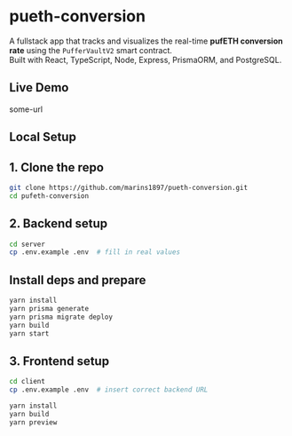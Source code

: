 # pueth-conversion

A fullstack app that tracks and visualizes the real-time **pufETH conversion rate** using the `PufferVaultV2` smart contract.  
Built with React, TypeScript, Node, Express, PrismaORM, and PostgreSQL.

## Live Demo

some-url

## Local Setup

## 1. Clone the repo

```bash
git clone https://github.com/marins1897/pueth-conversion.git
cd pufeth-conversion
```

## 2. Backend setup

```bash
cd server
cp .env.example .env  # fill in real values
```

## Install deps and prepare

```bash
yarn install
yarn prisma generate
yarn prisma migrate deploy
yarn build
yarn start
```

## 3. Frontend setup

```bash
cd client
cp .env.example .env  # insert correct backend URL

yarn install
yarn build
yarn preview
```
